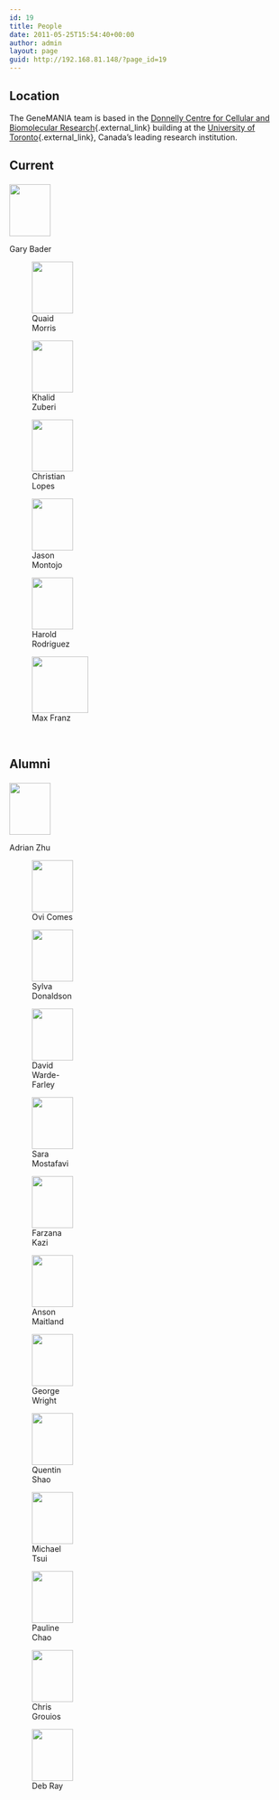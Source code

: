 ```yaml
---
id: 19
title: People
date: 2011-05-25T15:54:40+00:00
author: admin
layout: page
guid: http://192.168.81.148/?page_id=19
---
```

## Location

The GeneMANIA team is based in the [Donnelly Centre for Cellular and Biomolecular Research](http://www.thedonnellycentre.utoronto.ca/){.external_link} building at the [University of Toronto](http://www.utoronto.ca/){.external_link}, Canada&#8217;s leading research institution.

## Current<figure id="attachment_68" style="width: 73px" class="wp-caption alignnone">

[<img class="size-full wp-image-68" title="Gary Bader" alt="" src="http://pages.genemania.org/wp-content/uploads/2011/05/gary1.jpg" width="73" height="92" />](http://baderlab.org)<figcaption class="wp-caption-text">Gary Bader</figcaption></figure> <figure id="attachment_77" style="width: 73px" class="wp-caption alignnone">[<img class="size-full wp-image-77" title="Quaid Morris" alt="" src="http://pages.genemania.org/wp-content/uploads/2011/05/quaid1.jpg" width="73" height="92" />](http://morrislab.med.utoronto.ca/)<figcaption class="wp-caption-text">Quaid Morris</figcaption></figure> <figure id="attachment_72" style="width: 73px" class="wp-caption alignnone"><img class="size-full wp-image-72" title="Khalid Zuberi" alt="" src="http://pages.genemania.org/wp-content/uploads/2011/05/khalid.jpg" width="73" height="92" /><figcaption class="wp-caption-text">Khalid Zuberi</figcaption></figure> <figure id="attachment_64" style="width: 73px" class="wp-caption alignnone"><img class="size-full wp-image-64" title="Christian Lopes" alt="" src="http://pages.genemania.org/wp-content/uploads/2011/05/christian.jpg" width="73" height="92" /><figcaption class="wp-caption-text">Christian Lopes</figcaption></figure> <figure id="attachment_71" style="width: 73px" class="wp-caption alignnone"><img class="size-full wp-image-71" title="Jason Montojo" alt="" src="http://pages.genemania.org/wp-content/uploads/2011/05/jason.jpg" width="73" height="92" /><figcaption class="wp-caption-text">Jason Montojo</figcaption></figure> <figure id="attachment_70" style="width: 73px" class="wp-caption alignnone"><img class="size-full wp-image-70" title="Harold Rodriguez" alt="" src="http://pages.genemania.org/wp-content/uploads/2011/05/harold.jpg" width="73" height="92" /><figcaption class="wp-caption-text">Harold Rodriguez</figcaption></figure> <figure id="attachment97" style="width: 100px" class="wp-caption alignnone">[<img class="size-full wp-image-70" title="Max Franz" alt="" src="http://pages.genemania.org/wp-content/uploads/2013/05/qrcode-e1369606032377.png" width="100" height="100" />](http://maxfranz.com)<figcaption class="wp-caption-text">Max Franz</figcaption></figure> 

&nbsp;

## Alumni<figure id="attachment_61" style="width: 73px" class="wp-caption alignnone">

<img class="size-full wp-image-61" title="Adrian Zhu" alt="" src="http://pages.genemania.org/wp-content/uploads/2011/05/adrian.jpg" width="73" height="92" /><figcaption class="wp-caption-text">Adrian Zhu</figcaption></figure> <figure id="attachment_75" style="width: 73px" class="wp-caption alignnone"><img class="size-full wp-image-75" title="Ovi Comes" alt="" src="http://pages.genemania.org/wp-content/uploads/2011/05/ovi.jpg" width="73" height="92" /><figcaption class="wp-caption-text">Ovi Comes</figcaption></figure> <figure id="attachment_81" style="width: 73px" class="wp-caption alignnone"><img class="size-full wp-image-81" title="Sylva Donaldson" alt="" src="http://pages.genemania.org/wp-content/uploads/2011/05/sylva.jpg" width="73" height="92" /><figcaption class="wp-caption-text">Sylva Donaldson</figcaption></figure> <figure id="attachment_65" style="width: 73px" class="wp-caption alignnone"><img class="size-full wp-image-65" title="David Warde-Farley" alt="" src="http://pages.genemania.org/wp-content/uploads/2011/05/david.jpg" width="73" height="92" /><figcaption class="wp-caption-text">David Warde-Farley</figcaption></figure> <figure id="attachment_80" style="width: 73px" class="wp-caption alignnone"><img class="size-full wp-image-80" title="Sara Mostafavi" alt="" src="http://pages.genemania.org/wp-content/uploads/2011/05/sara.jpg" width="73" height="92" /><figcaption class="wp-caption-text">Sara Mostafavi</figcaption></figure> <figure id="attachment_67" style="width: 73px" class="wp-caption alignnone"><img class="size-full wp-image-67" title="Farzana Kazi" alt="" src="http://pages.genemania.org/wp-content/uploads/2011/05/farzana.jpg" width="73" height="92" /><figcaption class="wp-caption-text">Farzana Kazi</figcaption></figure> <figure id="attachment_62" style="width: 73px" class="wp-caption alignnone"><img class="size-full wp-image-62" title="Anson Maitland" alt="" src="http://pages.genemania.org/wp-content/uploads/2011/05/anson.jpg" width="73" height="92" /><figcaption class="wp-caption-text">Anson Maitland</figcaption></figure> <figure id="attachment_69" style="width: 73px" class="wp-caption alignnone"><img class="size-full wp-image-69" title="George Wright" alt="" src="http://pages.genemania.org/wp-content/uploads/2011/05/george.jpg" width="73" height="92" /><figcaption class="wp-caption-text">George Wright</figcaption></figure> <figure id="attachment_78" style="width: 73px" class="wp-caption alignnone"><img class="size-full wp-image-78" title="Quentin Shao" alt="" src="http://pages.genemania.org/wp-content/uploads/2011/05/quentin.jpg" width="73" height="92" /><figcaption class="wp-caption-text">Quentin Shao</figcaption></figure> <figure id="attachment_74" style="width: 73px" class="wp-caption alignnone"><img class="size-full wp-image-74" title="Michael Tsui" alt="" src="http://pages.genemania.org/wp-content/uploads/2011/05/michael.jpg" width="73" height="92" /><figcaption class="wp-caption-text">Michael Tsui</figcaption></figure> <figure id="attachment_76" style="width: 73px" class="wp-caption alignnone"><img class="size-full wp-image-76" title="Pauline Chao" alt="" src="http://pages.genemania.org/wp-content/uploads/2011/05/pauline.jpg" width="73" height="92" /><figcaption class="wp-caption-text">Pauline Chao</figcaption></figure> <figure id="attachment_63" style="width: 73px" class="wp-caption alignnone"><img class="size-full wp-image-63" title="Chris Grouios" alt="" src="http://pages.genemania.org/wp-content/uploads/2011/05/chris.jpg" width="73" height="92" /><figcaption class="wp-caption-text">Chris Grouios</figcaption></figure> <figure id="attachment_66" style="width: 73px" class="wp-caption alignnone"><img class="size-full wp-image-66" title="Deb Ray" alt="" src="http://pages.genemania.org/wp-content/uploads/2011/05/deb.jpg" width="73" height="92" /><figcaption class="wp-caption-text">Deb Ray</figcaption></figure>